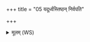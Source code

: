 +++
title = "05 यदूर्ध्वस्तिष्ठन् निर्वपति"

+++
<details><summary>मूलम् (WS)</summary>

यदूर्ध्वस्तिष्ठन् निर्वपति दिवे चादित्याय चा वृश्चते ॥ ७ ॥
</details>